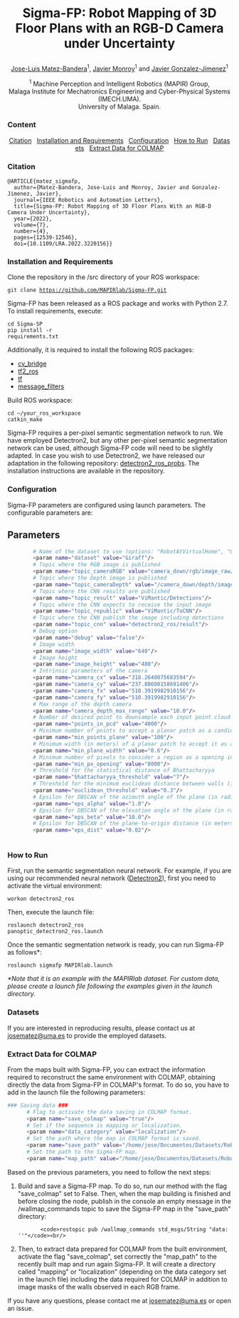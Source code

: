 # <p align="center"> Sigma-FP: Robot Mapping of 3D Floor Plans with an RGB-D Camera under Uncertainty </p>

<p align="center"> <a href="https://mapir.isa.uma.es/mapirwebsite/?p=1792">Jose-Luis Matez-Bandera</a><sup>1</sup>, <a href="https://mapir.isa.uma.es/mapirwebsite/?p=1438">Javier Monroy</a><sup>1</sup> and <a href="http://mapir.isa.uma.es/jgonzalez">Javier Gonzalez-Jimenez</a><sup>1</sup> </p>

<p align="center"> <sup>1</sup> Machine Perception and Intelligent Robotics (MAPIR) Group,<br/> Malaga Institute for Mechatronics Engineering and Cyber-Physical Systems (IMECH.UMA).<br/> University of Malaga. Spain. </p>

### Content
<p align="center"> <a href="#citation">Citation</a>&nbsp;&nbsp;&nbsp;<a href="#installationandrequirements">Installation&nbsp;and&nbsp;Requirements</a>&nbsp;&nbsp;&nbsp;<a href="#configuration">Configuration</a>&nbsp;&nbsp;&nbsp;<a href="#howtorun">How&nbsp;to&nbsp;Run</a>&nbsp;&nbsp;&nbsp;<a href="#datasets">Datasets</a>&nbsp;&nbsp;&nbsp;<a href="#extractdataforcolmap">Extract&nbsp;Data&nbsp;for&nbsp;COLMAP</a></p></p>

### Citation
<pre><code>@ARTICLE{matez_sigmafp,
  author={Matez-Bandera, Jose-Luis and Monroy, Javier and Gonzalez-Jimenez, Javier},
  journal={IEEE Robotics and Automation Letters}, 
  title={Sigma-FP: Robot Mapping of 3D Floor Plans With an RGB-D Camera Under Uncertainty}, 
  year={2022},
  volume={7},
  number={4},
  pages={12539-12546},
  doi={10.1109/LRA.2022.3220156}}
</code></pre>

### Installation&nbsp;and&nbsp;Requirements

Clone the repository in the /src directory of your ROS workspace:

<code>git clone https://github.com/MAPIRlab/Sigma-FP.git</code><br/>

Sigma-FP has been released as a ROS package and works with Python 2.7. To install requirements, execute:

<code>cd Sigma-SP</code><br/>
<code>pip install -r requirements.txt</code><br/>

Additionally, it is required to install the following ROS packages:

- [cv_bridge](http://wiki.ros.org/cv_bridge)
- [tf2_ros](http://wiki.ros.org/tf2_ros)
- [tf](http://wiki.ros.org/tf)
- [message_filters](http://wiki.ros.org/message_filters)

Build ROS workspace:

<code>cd ~/your_ros_workspace</code><br/>
<code>catkin_make</code>

Sigma-FP requires a per-pixel semantic segmentation network to run. We have employed Detectron2, but any other per-pixel semantic segmentation network can be used, although Sigma-FP code will need to be slightly adapted. In case you wish to use Detectron2, we have released our adaptation in the following repository: [detectron2_ros_probs](https://github.com/josematez/detectron2_ros_probs). The installation instructions are available in the repository.

### Configuration

Sigma-FP parameters are configured using launch parameters. The configurable parameters are:

## Parameters
```bash
        # Name of the dataset to use (options: "RobotAtVirtualHome", "OpenLORIS", "Giraff" (this is for MAPIRlab) - leave empty for custom dataset)
        <param name="dataset" value="Giraff"/>
        # Topic where the RGB image is published
        <param name="topic_cameraRGB" value="camera_down/rgb/image_raw/compressed"/>
        # Topic where the Depth image is published
        <param name="topic_cameraDepth" value="/camera_down/depth/image"/>
        # Topic where the CNN results are published
        <param name="topic_result" value="ViMantic/Detections"/>
        # Topic where the CNN expects to receive the input image
        <param name="topic_republic" value="ViMantic/ToCNN"/>
        # Topic where the CNN publish the image including detections
        <param name="topic_cnn" value="detectron2_ros/result"/>
        # Debug option
        <param name="debug" value="false"/>
        # Image width
        <param name="image_width" value="640"/>
        # Image height
        <param name="image_height" value="480"/>
        # Intrinsic parameters of the camera
        <param name="camera_cx" value="318.2640075683594"/>
        <param name="camera_cy" value="237.88600158691406"/>
        <param name="camera_fx" value="510.3919982910156"/>
        <param name="camera_fy" value="510.3919982910156"/>
        # Max range of the depth camera
        <param name="camera_depth_max_range" value="10.0"/>
        # Number of desired point to downsample each input point cloud
        <param name="points_in_pcd" value="4000"/>
        # Minimum number of points to accept a planar patch as a candidate
        <param name="min_points_plane" value="100"/>
        # Minimum width (in meters) of a planar patch to accept it as a candidate
        <param name="min_plane_width" value="0.6"/>
        # Minimum number of pixels to consider a region as a opening in the image plane
        <param name="min_px_opening" value="8000"/>
        # Threshold for the statistical distance of Bhattacharyya
        <param name="bhattacharyya_threshold" value="7"/>
        # Threshold for the minimum euclidean distance between walls (in meters)
        <param name="euclidean_threshold" value="0.3"/>
        # Epsilon for DBSCAN of the azimuth angle of the plane (in radians)
        <param name="eps_alpha" value="1.0"/>
        # Epsilon for DBSCAN of the elevation angle of the plane (in radians)
        <param name="eps_beta" value="10.0"/>
        # Epsilon for DBSCAN of the plane-to-origin distance (in meters)
        <param name="eps_dist" value="0.02"/>
       
```

### How&nbsp;to&nbsp;Run

First, run the semantic segmentation neural network. For example, if you are using our recommended neural network ([Detectron2](https://github.com/josematez/detectron2_ros_probs)), first you need to activate the virtual environment:

<code>workon detectron2_ros</code><br/>

Then, execute the launch file:

<code>roslaunch detectron2_ros panoptic_detectron2_ros.launch</code><br/>

Once the semantic segmentation network is ready, you can run Sigma-FP as follows*:

<code>roslaunch sigmafp MAPIRlab.launch</code><br/>

<i>*Note that it is an example with the MAPIRlab dataset. For custom data, please create a launch file following the examples given in the launch directory.</i>

### Datasets

If you are interested in reproducing results, please contact us at <a>josematez@uma.es</a> to provide the employed datasets.

### Extract&nbsp;Data&nbsp;for&nbsp;COLMAP

From the maps built with Sigma-FP, you can extract the information required to reconstruct the same environment with COLMAP, obtaining directly the data from Sigma-FP in COLMAP's format. To do so, you have to add in the launch file the following parameters:

```bash
### Saving data ###
      # Flag to activate the data saving in COLMAP format.
      <param name="save_colmap" value="true"/>
      # Set if the sequence is mapping or localization.
      <param name="data_category" value="localization"/>
      # Set the path where the map in COLMAP format is saved.
      <param name="save_path" value="/home/jose/Documentos/Datasets/RobotAtVirtualHome/VL/house20/results/"/>
      # Set the path to the Sigma-FP map.
      <param name="map_path" value="/home/jose/Documentos/Datasets/RobotAtVirtualHome/VL/house20/results/wallmap_refined.npy"/>
```
Based on the previous parameters, you need to follow the next steps:

  1. Build and save a Sigma-FP map. To do so, run our method with the flag "save_colmap" set to False. Then, when the map building is finished and before closing the node, publish in the console an empty message in the /wallmap_commands topic to save the Sigma-FP map in the "save_path" directory:
     
                <code>rostopic pub /wallmap_commands std_msgs/String "data: ''"</code><br/>
    
  2. Then, to extract data prepared for COLMAP from the built environment, activate the flag "save_colmap", set correctly the "map_path" to the recently built map and run again Sigma-FP. It will create a directory called "mapping" or "localization" (depending on the data category set in the launch file) including the data required for COLMAP in addition to image masks of the walls observed in each RGB frame.

If you have any questions, please contact me at <a>josematez@uma.es</a> or open an issue.
